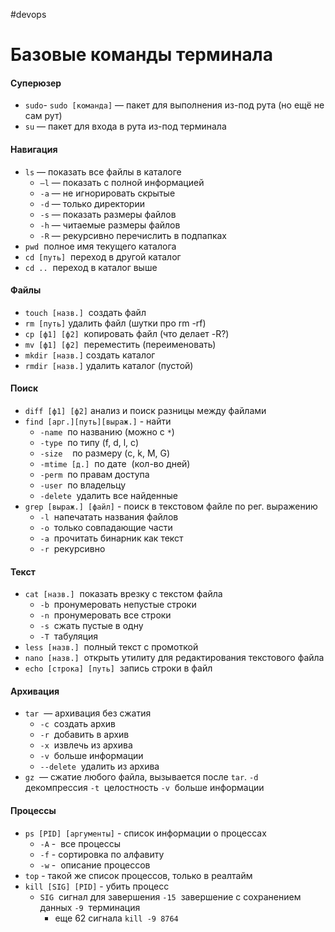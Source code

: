 #devops 

# Базовые команды терминала

#### **Суперюзер**
- `sudo`- `sudo [команда]` — пакет для выполнения из-под рута (но ещё не сам рут)
- `su` — пакет для входа в рута из-под терминала

#### **Навигация**
- `ls` — показать все файлы в каталоге
	- `–l` — показать с полной информацией
	- `-a` — не игнорировать скрытые
	- `-d` — только директории
	- `-s` — показать размеры файлов
	- `-h` — читаемые размеры файлов
	- `-R` — рекурсивно перечислить в подпапках
- `pwd`  полное имя текущего каталога
- `cd [путь]`  переход в другой каталог
- `cd ..`  переход в каталог выше

#### **Файлы**
- `touch [назв.]`  создать файл
- `rm [путь]` удалить файл (шутки про rm -rf)
- `cp [ф1] [ф2]`  копировать файл (что делает -R?)
- `mv [ф1] [ф2]`  переместить (переименовать)
- `mkdir [назв.]` создать каталог
- `rmdir [назв.]` удалить каталог (пустой)

#### **Поиск**
- `diff [ф1] [ф2]` анализ и поиск разницы между файлами
- `find [арг.][путь][выраж.]` - найти
	- `-name`  по названию (можно с `*`)
	- `-type`  по типу (f, d, l, c)
	- `-size`    по размеру (c, k, M, G)
	- `-mtime [д.]`  по дате  (кол-во дней)
	- `-perm`  по правам доступа
	- `-user`  по владельцу
	- `-delete`  удалить все найденные
- `grep [выраж.] [файл]` - поиск в текстовом файле по рег. выражению
	- `-l`  напечатать названия файлов
	- `-o`  только совпадающие части
	- `-a`  прочитать бинарник как текст
	- `-r`  рекурсивно

#### **Текст**
- `cat [назв.]`  показать врезку с текстом файла
	- `-b`  пронумеровать непустые строки
	- `-n`  пронумеровать все строки
	- `-s`  сжать пустые в одну
	- `-T`  табуляция
- `less [назв.]`  полный текст с промоткой
- `nano [назв.]`  открыть утилиту для редактирования текстового файла
- `echo [строка] [путь]`  запись строки в файл

#### **Архивация**
- `tar`  — архивация без сжатия
	- `-c`  создать архив
	- `-r`  добавить в архив
	- `-x`  извлечь из архива
	- `-v`  больше информации
	- `--delete`  удалить из архива
- `gz`  — сжатие любого файла, вызывается после `tar`.
	`-d`  декомпрессия
	`-t`  целостность
	`-v`  больше информации

#### **Процессы**
- `ps [PID] [аргументы]` - список информации о процессах
	- `-A` -  все процессы
	- `-f` -  сортировка по алфавиту
	- `-w` -  описание процессов
- `top` - такой же список процессов, только в реалтайм
- `kill [SIG] [PID]` - убить процесс
	- `SIG`  сигнал для завершения
		`-15`  завершение с сохранением данных
		`-9`  терминация
		+ еще 62 сигнала
		`kill -9 8764`